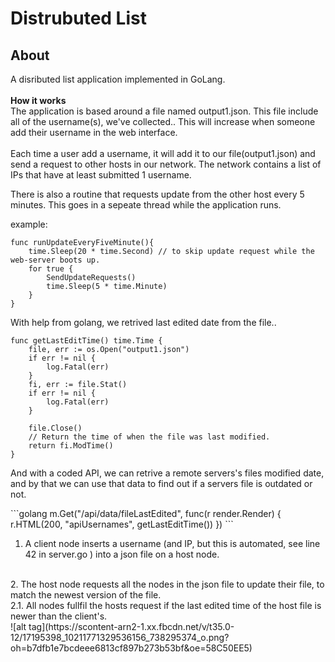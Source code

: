 # Distrubuted List

## About
A disributed list application implemented in GoLang. 
<br><br>
<b> How it works </b> <br>
The application is based around a file named output1.json. This file include all of the username(s),
we've collected.. This will increase when someone add their username in the web interface.
<br><br> Each time a user add a username, it will add it to our file(output1.json) and send a request to
other hosts in our network. The network contains a list of IPs that have at least submitted 1 username. 
 
<p> There is also a routine that requests update from the other host every 5 minutes. This goes in a 
sepeate thread while the application runs. </p>

example:
```golang
func runUpdateEveryFiveMinute(){
	time.Sleep(20 * time.Second) // to skip update request while the web-server boots up.
	for true {
		SendUpdateRequests()
		time.Sleep(5 * time.Minute)
	}
}
```
<p> With help from golang, we retrived last edited date from the file.. </p>

```golang
func getLastEditTime() time.Time {
	file, err := os.Open("output1.json")
	if err != nil {
		log.Fatal(err)
	}
	fi, err := file.Stat()
	if err != nil {
		log.Fatal(err)
	}

	file.Close()
	// Return the time of when the file was last modified.
	return fi.ModTime()
}
```
<p> And with a coded API, we can retrive a remote servers's files modified date, and by that we can use that data to find out if a servers file is outdated or not. 
</p>
```golang
m.Get("/api/data/fileLastEdited", func(r render.Render) {
		r.HTML(200, "apiUsernames", getLastEditTime())
	})
```



1. A client node inserts a username (and IP, but this is automated, 
<it> see line 42 in server.go </it>) into a json file on a host node. 
<br>
2. The host node requests all the nodes in the json file to update their file, 
to match the newest version of the file. 
<br>
2.1. All nodes fullfil the hosts request if the last edited time of the host file
 is newer than the client's.
<br>
![alt tag](https://scontent-arn2-1.xx.fbcdn.net/v/t35.0-12/17195398_10211771329536156_738295374_o.png?oh=b7dfb1e7bcdeee6813cf897b273b53bf&oe=58C50EE5)
